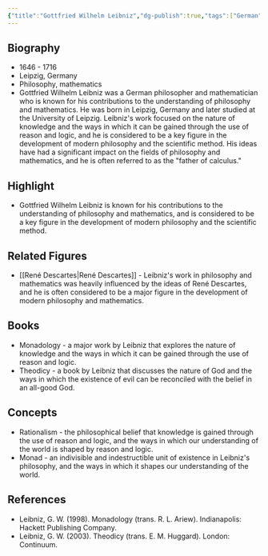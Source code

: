 ```yaml
---
{"title":"Gottfried Wilhelm Leibniz","dg-publish":true,"tags":["German","17th century","figures","renaissance-era"],"born-date":1646,"keywords":"Gottfried Wilhelm Leibniz, philosophy, mathematics, Germany","aliases":"German philosopher and mathematician","permalink":"/philosophers/rennaissance-era/gottfried-leibniz/","dgPassFrontmatter":true}
---
```



## Biography

-   1646 - 1716
-   Leipzig, Germany
-   Philosophy, mathematics
-   Gottfried Wilhelm Leibniz was a German philosopher and mathematician who is known for his contributions to the understanding of philosophy and mathematics. He was born in Leipzig, Germany and later studied at the University of Leipzig. Leibniz's work focused on the nature of knowledge and the ways in which it can be gained through the use of reason and logic, and he is considered to be a key figure in the development of modern philosophy and the scientific method. His ideas have had a significant impact on the fields of philosophy and mathematics, and he is often referred to as the "father of calculus."

## Highlight

-   Gottfried Wilhelm Leibniz is known for his contributions to the understanding of philosophy and mathematics, and is considered to be a key figure in the development of modern philosophy and the scientific method.

## Related Figures

-   [[René Descartes\|René Descartes]] - Leibniz's work in philosophy and mathematics was heavily influenced by the ideas of René Descartes, and he is often considered to be a major figure in the development of modern philosophy and mathematics.

## Books

-   Monadology - a major work by Leibniz that explores the nature of knowledge and the ways in which it can be gained through the use of reason and logic.
-   Theodicy - a book by Leibniz that discusses the nature of God and the ways in which the existence of evil can be reconciled with the belief in an all-good God.

## Concepts

-   Rationalism - the philosophical belief that knowledge is gained through the use of reason and logic, and the ways in which our understanding of the world is shaped by reason and logic.
-   Monad - an indivisible and indestructible unit of existence in Leibniz's philosophy, and the ways in which it shapes our understanding of the world.

## References

-   Leibniz, G. W. (1998). Monadology (trans. R. L. Ariew). Indianapolis: Hackett Publishing Company.
-   Leibniz, G. W. (2003). Theodicy (trans. E. M. Huggard). London: Continuum.